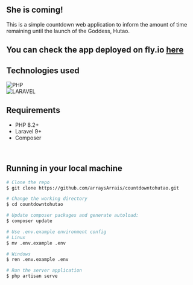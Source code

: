## She is coming!

This is a simple countdown web application to inform the amount of time remaining until the launch of the Goddess, Hutao.


## You can check the app deployed on fly.io [here](https://countdowntohutao.fly.dev/)


## Technologies used 
![PHP](https://img.shields.io/badge/PHP-777BB4?style=for-the-badge&logo=php&logoColor=white) 
<br>![LARAVEL](https://img.shields.io/badge/Laravel-FF2D20?style=for-the-badge&logo=laravel&logoColor=white)
<br> 


## Requirements
- PHP 8.2+
- Laravel 9+
- Composer

<br>

## Running in your local machine
```bash
# Clone the repo
$ git clone https://github.com/arraysArrais/countdowntohutao.git

# Change the working directory
$ cd countdowntohutao

# Update composer packages and generate autoload:
$ composer update

# Use .env.example environment config
# Linux
$ mv .env.example .env

# Windows
$ ren .env.example .env

# Run the server application
$ php artisan serve
```




